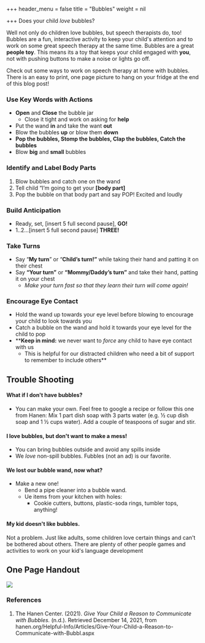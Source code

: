 +++
header_menu = false
title = "Bubbles"
weight = nil

+++
Does your child _love_ bubbles?

Well not only do children love bubbles, but speech therapists do, too! Bubbles are a fun, interactive activity to keep your child's attention and to work on some great speech therapy at the same time. Bubbles are a great **people toy**. This  means its a toy that keeps your child engaged with **you**, not with pushing buttons to make a noise or lights go off.

Check out some ways to work on speech therapy at home with bubbles. There is an easy to print, one page picture to hang on your fridge at the end of this blog post!

### Use Key Words with Actions

* **Open** and **Close** the bubble jar
  * Close it tight and work on asking for **help**
* Put the wand **in** and take the want **out**
* Blow the bubbles **up** or blow them **down**
* **Pop the bubbles, Stomp the bubbles, Clap the bubbles, Catch the bubbles**
* Blow **big** and **small** bubbles

### Identify and Label Body Parts

1. Blow bubbles and catch one on the wand
2. Tell child “I’m going to get your **\[body part\]**
3. Pop the bubble on that body part and say POP! Excited and loudly

### Build Anticipation

* Ready, set, \[insert 5 full second pause\], **GO!**
* 1..2…\[insert 5 full second pause\] **THREE!**

### Take Turns

* Say “**My turn**” or “**Child’s turn!”** while taking their hand and patting it on their chest
* Say **“Your turn”** or **“Mommy/Daddy’s turn”** and take their hand, patting it on your chest
  * _Make your turn fast so that they learn their turn will come again!_

### Encourage Eye Contact

* Hold the wand up towards your eye level before blowing to encourage your child to look towards you
* Catch a bubble on the wand and hold it towards your eye level for the child to pop
* ****Keep in mind:**  we never want to _force_ any child to have eye contact with us
  * This is helpful for our distracted children who need a bit of support to remember to include others**

## Trouble Shooting

#### What if I don't have bubbles?

* You can make your own. Feel free to google a recipe or follow this one from Hanen: Mix 1 part dish soap with 3 parts water (e.g. ½ cup dish soap and 1 ½ cups water). Add a couple of teaspoons of sugar and stir.

#### I love bubbles, but don't want to make a mess!

* You can bring bubbles outside and avoid any spills inside
* We _love_ non-spill bubbles. Fubbles (not an ad) is our favorite.

#### We lost our bubble wand, now what?

* Make a new one!
  * Bend a pipe cleaner into a bubble wand.
  * Ue items from your kitchen with holes:
    * Cookie cutters, buttons, plastic-soda rings, tumbler tops, anything!

#### My kid doesn't like bubbles.

Not a problem. Just like adults, some children love certain things and can't be bothered about others. There are plenty of other people games and activities to work on your kid's language development

## One Page Handout

![](/uploads/bubble-parent-handout.png)

### References

1. The Hanen Center. (2021). _Give Your Child a Reason to Communicate with Bubbles._ (n.d.). Retrieved December 14, 2021, from hanen.org/Helpful-Info/Articles/Give-Your-Child-a-Reason-to-Communicate-with-Bubbl.aspx
